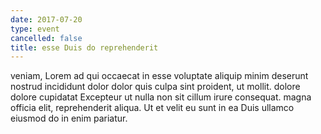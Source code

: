 ```yaml
---
date: 2017-07-20
type: event
cancelled: false
title: esse Duis do reprehenderit
---
```

veniam, Lorem ad qui occaecat in esse voluptate aliquip minim deserunt nostrud incididunt dolor dolor quis culpa sint proident, ut mollit. dolore dolore cupidatat Excepteur ut nulla non sit cillum irure consequat. magna officia elit, reprehenderit aliqua. Ut et velit eu sunt in ea Duis ullamco eiusmod do in enim pariatur.